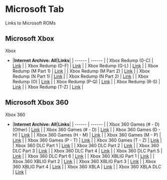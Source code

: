# Microsoft Tab
Links to Microsoft ROMs<br/>

## **Microsoft Xbox**<br/> 
Xbox

- |**Internet Archive: All**|**Links**|
| ------ | ------ |
| Xbox Redump (0-C) | [Link](https://archive.org/download/xboxrepo0-Calt) |
| Xbox Redump (D-F) | [Link](https://archive.org/download/xboxrepoD-F) |
| Xbox Redump (G-L) | [Link](https://archive.org/download/xboxrepoG-L) |
| Xbox Redump (M Part 1) | [Link](https://archive.org/download/x-rM22020) |
| Xbox Redump (M Part 2) | [Link](https://archive.org/download/x-rM12020) |
| Xbox Redump (N Part 1) | [Link](https://archive.org/download/x-rN12020) |
| Xbox Redump (N Part 2) | [Link](https://archive.org/download/x-rN22020) |
| Xbox Redump (O) | [Link](https://archive.org/download/x-rO2020) |
| Xbox Redump (P-Q) | [Link](https://archive.org/download/x-rP2020) |
| Xbox Redump (R-S) | [Link](https://archive.org/download/xboxrepoR-S) |
| Xbox Redump (T-Z) | [Link](https://archive.org/download/xboxrepoT-Z) |


## **Microsoft Xbox 360**<br/> 
Xbox 360

- |**Internet Archive: All**|**Links**|
| ------ | ------ |
| Xbox 360 Games (# - D) (Other) | [Link](https://archive.org/download/XBOX_360_1_OTHER) |
| Xbox 360 Games (# - D) | [Link](https://archive.org/download/XBOX_360_1) |
| Xbox 360 Games (D - H) | [Link](https://archive.org/download/XBOX_360_2) |
| Xbox 360 Games (H - M) | [Link](https://archive.org/download/XBOX_360_3) |
| Xbox 360 Games (M - P) | [Link](https://archive.org/download/XBOX_360_4) |
| Xbox 360 Games (P - T) | [Link](https://archive.org/download/XBOX_360_5) |
| Xbox 360 Games (T - Z) | [Link](https://archive.org/download/XBOX_360_6) |
| Xbox 360 DLC Part 1 | [Link](https://archive.org/download/XBOX_360_DLC_1) |
| Xbox 360 DLC Part 2 | [Link](https://archive.org/download/XBOX_360_DLC_2) |
| Xbox 360 DLC Part 3 | [Link](https://archive.org/download/XBOX_360_DLC_3) |
| Xbox 360 DLC Part 4 | [Link](https://archive.org/download/XBOX_360_DLC_4) |
| Xbox 360 DLC Part 5 | [Link](https://archive.org/download/XBOX_360_DLC_5) |
| Xbox 360 DLC Part 6 | [Link](https://archive.org/download/XBOX_360_DLC_6) |
| Xbox 360 XBLIG Part 1 | [Link](https://archive.org/download/XBOX_360_XBLIG_1) |
| Xbox 360 XBLIG Part 2 | [Link](https://archive.org/download/XBOX_360_XBLIG_2) |
| Xbox 360 XBLIG Part 3 | [Link](https://archive.org/download/XBOX_360_XBLIG_3) |
| Xbox 360 XBLIG Part 4 | [Link](https://archive.org/download/XBOX_360_XBLIG_4) |
| Xbox 360 XBLA | [Link](https://archive.org/download/XBOX_360_XBLA) |
| Xbox 360 XBLA DLC | [Link](https://archive.org/download/XBOX_360_XBLA_DLC) |
